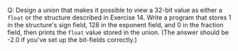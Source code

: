 Q: Design a union that makes it possible to view a 32-bit value as either a
`float` or the structure described in Exercise 14. Write a program that stores 1
in the structure's sign field, 128 in the exponent field, and 0 in the fraction
field, then prints the `float` value stored in the union. (The answer should be
-2.0 if you've set up the bit-fields correctly.)
